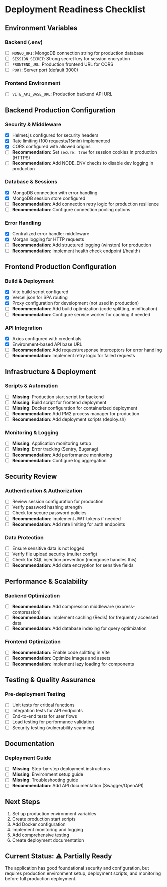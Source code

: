 # Deployment Readiness Checklist

## Environment Variables

### Backend (.env)

- [ ] `MONGO_URI`: MongoDB connection string for production database
- [ ] `SESSION_SECRET`: Strong secret key for session encryption
- [ ] `FRONTEND_URL`: Production frontend URL for CORS
- [ ] `PORT`: Server port (default 3000)

### Frontend Environment

- [ ] `VITE_API_BASE_URL`: Production backend API URL

## Backend Production Configuration

### Security & Middleware

- [x] Helmet.js configured for security headers
- [x] Rate limiting (100 requests/15min) implemented
- [x] CORS configured with allowed origins
- [ ] **Recommendation**: Set `secure: true` for session cookies in production (HTTPS)
- [ ] **Recommendation**: Add NODE_ENV checks to disable dev logging in production

### Database & Sessions

- [x] MongoDB connection with error handling
- [x] MongoDB session store configured
- [ ] **Recommendation**: Add connection retry logic for production resilience
- [ ] **Recommendation**: Configure connection pooling options

### Error Handling

- [x] Centralized error handler middleware
- [x] Morgan logging for HTTP requests
- [ ] **Recommendation**: Add structured logging (winston) for production
- [ ] **Recommendation**: Implement health check endpoint (/health)

## Frontend Production Configuration

### Build & Deployment

- [x] Vite build script configured
- [x] Vercel.json for SPA routing
- [x] Proxy configuration for development (not used in production)
- [ ] **Recommendation**: Add build optimization (code splitting, minification)
- [ ] **Recommendation**: Configure service worker for caching if needed

### API Integration

- [x] Axios configured with credentials
- [x] Environment-based API base URL
- [ ] **Recommendation**: Add request/response interceptors for error handling
- [ ] **Recommendation**: Implement retry logic for failed requests

## Infrastructure & Deployment

### Scripts & Automation

- [ ] **Missing**: Production start script for backend
- [ ] **Missing**: Build script for frontend deployment
- [ ] **Missing**: Docker configuration for containerized deployment
- [ ] **Recommendation**: Add PM2 process manager for production
- [ ] **Recommendation**: Add deployment scripts (deploy.sh)

### Monitoring & Logging

- [ ] **Missing**: Application monitoring setup
- [ ] **Missing**: Error tracking (Sentry, Bugsnag)
- [ ] **Recommendation**: Add performance monitoring
- [ ] **Recommendation**: Configure log aggregation

## Security Review

### Authentication & Authorization

- [ ] Review session configuration for production
- [ ] Verify password hashing strength
- [ ] Check for secure password policies
- [ ] **Recommendation**: Implement JWT tokens if needed
- [ ] **Recommendation**: Add rate limiting for auth endpoints

### Data Protection

- [ ] Ensure sensitive data is not logged
- [ ] Verify file upload security (multer config)
- [ ] Check for SQL injection prevention (mongoose handles this)
- [ ] **Recommendation**: Add data encryption for sensitive fields

## Performance & Scalability

### Backend Optimization

- [ ] **Recommendation**: Add compression middleware (express-compression)
- [ ] **Recommendation**: Implement caching (Redis) for frequently accessed data
- [ ] **Recommendation**: Add database indexing for query optimization

### Frontend Optimization

- [ ] **Recommendation**: Enable code splitting in Vite
- [ ] **Recommendation**: Optimize images and assets
- [ ] **Recommendation**: Implement lazy loading for components

## Testing & Quality Assurance

### Pre-deployment Testing

- [ ] Unit tests for critical functions
- [ ] Integration tests for API endpoints
- [ ] End-to-end tests for user flows
- [ ] Load testing for performance validation
- [ ] Security testing (vulnerability scanning)

## Documentation

### Deployment Guide

- [ ] **Missing**: Step-by-step deployment instructions
- [ ] **Missing**: Environment setup guide
- [ ] **Missing**: Troubleshooting guide
- [ ] **Recommendation**: Add API documentation (Swagger/OpenAPI)

## Next Steps

1. Set up production environment variables
2. Create production start scripts
3. Add Docker configuration
4. Implement monitoring and logging
5. Add comprehensive testing
6. Create deployment documentation

## Current Status: ⚠️ Partially Ready

The application has good foundational security and configuration, but requires production environment setup, deployment scripts, and monitoring before full production deployment.
